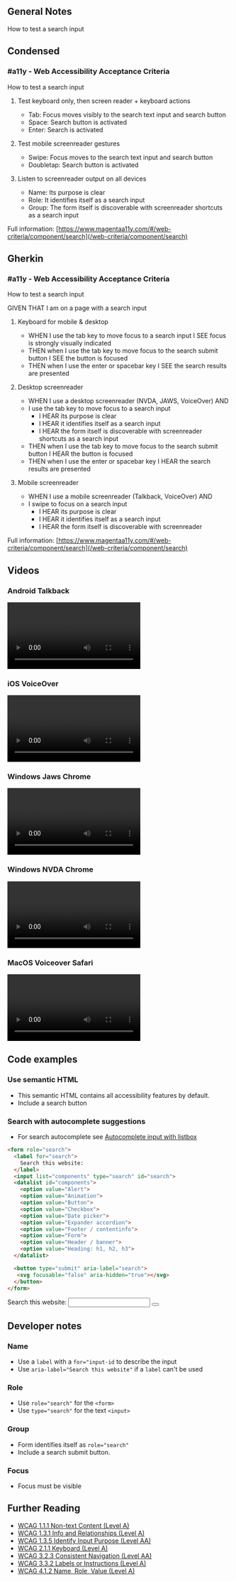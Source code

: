 ## General Notes

How to test a search input

## Condensed

### #a11y - Web Accessibility Acceptance Criteria

How to test a search input


1. Test keyboard only, then screen reader + keyboard actions

   - Tab: Focus moves visibly to the search text input and search button
   - Space: Search button is activated
   - Enter: Search is activated

2. Test mobile screenreader gestures
   - Swipe: Focus moves to the search text input and search button
   - Doubletap: Search button is activated

3. Listen to screenreader output on all devices

   - Name: Its purpose is clear
   - Role: It identifies itself as a search input
   - Group: The form itself is discoverable with screenreader shortcuts as a search input

Full information: [https://www.magentaa11y.com/#/web-criteria/component/search](/web-criteria/component/search)

## Gherkin

### #a11y - Web Accessibility Acceptance Criteria

How to test a search input

GIVEN THAT I am on a page with a search input

1. Keyboard for mobile & desktop

   - WHEN I use the tab key to move focus to a search input I SEE focus is strongly visually indicated
   - THEN when I use the tab key to move focus to the search submit button I SEE the button is focused
   - THEN when I use the enter or spacebar key I SEE the search results are presented

2. Desktop screenreader

   - WHEN I use a desktop screenreader (NVDA, JAWS, VoiceOver) AND 
   - I use the tab key to move focus to a search input
      - I HEAR its purpose is clear
      - I HEAR it identifies itself as a search input
      - I HEAR the form itself is discoverable with screenreader shortcuts as a search input
   - THEN when I use the tab key to move focus to the search submit button I HEAR the button is focused
   - THEN when I use the enter or spacebar key I HEAR the search results are presented

3. Mobile screenreader

   - WHEN I use a mobile screenreader (Talkback, VoiceOver) AND
   - I swipe to focus on a search input
      - I HEAR its purpose is clear
      - I HEAR it identifies itself as a search input
      - I HEAR the form itself is discoverable with screenreader


Full information: [https://www.magentaa11y.com/#/web-criteria/component/search](/web-criteria/component/search)


## Videos

### Android Talkback

<video controls>
  <source src="media/video/web/search/search-android.webm" type="video/webm">
  Your browser does not support the video tag.
</video>

### iOS VoiceOver

<video controls>
  <source src="media/video/web/search/search-ios.webm" type="video/webm">
  Your browser does not support the video tag.
</video>

### Windows Jaws Chrome
<video controls>
  <source src="media/video/web/search/search-JAWS.webm" type="video/webm">
  Your browser does not support the video tag.
</video>

### Windows NVDA Chrome
<video controls>
  <source src="media/video/web/search/search-NVDA.webm" type="video/webm">
  Your browser does not support the video tag.
</video>

### MacOS Voiceover Safari
<video controls>
  <source src="media/video/web/search/search-desktop-safari.webm" type="video/webm">
  Your browser does not support the video tag.
</video>

## Code examples
### Use semantic HTML

- This semantic HTML contains all accessibility features by default. 
- Include a search button

### Search with autocomplete suggestions

- For search autocomplete see [Autocomplete input with listbox](/checklist-web/listbox-autocomplete/) 
<!-- TODO update link above -->

```html
<form role="search">
  <label for="search">
    Search this website:
  </label>
  <input list="components" type="search" id="search">
  <datalist id="components"> 
    <option value="Alert"> 
    <option value="Animation"> 
    <option value="Button"> 
    <option value="Checkbox">
    <option value="Date picker">
    <option value="Expander accordion">
    <option value="Footer / contentinfo">
    <option value="Form">
    <option value="Header / banner">
    <option value="Heading: h1, h2, h3">
  </datalist>

  <button type="submit" aria-label="search">
   <svg focusable="false" aria-hidden="true"></svg>
  </button>
</form>
```

<!-- TODO issues with focus when tabbing to search button -->
<!-- TODO Something funky is up with the search button here and I can't figure it out. It is submitting on focus when not using VoiceOver.  -->
<example>
   <form role="search">
      <label for="search" class="hidden-visually">
         Search this website:
      </label>
      <input list="components" type="search" id="search">
      <datalist id="components"> 
         <option value="Alert"> 
         <option value="Animation"> 
         <option value="Button"> 
         <option value="Checkbox">
         <option value="Date picker">
         <option value="Expander accordion">
         <option value="Footer / contentinfo">
         <option value="Form">
         <option value="Header / banner">
         <option value="Heading: h1, h2, h3">
      </datalist>
      <button data-icon="search" aria-label="Search"></button>
   </form>
</example>

## Developer notes

### Name
- Use a `label` with a `for="input-id` to describe the input
- Use `aria-label="Search this website"` if a `label` can't be used

### Role
- Use `role="search"` for the `<form>`
- Use `type="search"` for the text `<input>`

### Group
- Form identifies itself as `role="search"` 
- Include a search submit button.

### Focus
- Focus must be visible

## Further Reading
- [WCAG 1.1.1 Non-text Content (Level A)](https://www.w3.org/WAI/WCAG22/Understanding/non-text-content.html)
- [WCAG 1.3.1 Info and Relationships (Level A)](https://www.w3.org/WAI/WCAG22/Understanding/info-and-relationships.html)
- [WCAG 1.3.5 Identify Input Purpose (Level AA)](https://www.w3.org/WAI/WCAG22/Understanding/identify-input-purpose)
- [WCAG 2.1.1 Keyboard (Level A)](https://www.w3.org/WAI/WCAG22/Understanding/keyboard.html)
- [WCAG 3.2.3 Consistent Navigation (Level AA)](https://www.w3.org/WAI/WCAG22/Understanding/consistent-navigation.html)
- [WCAG 3.3.2 Labels or Instructions (Level A)](https://www.w3.org/WAI/WCAG22/Understanding/labels-or-instructions.html)
- [WCAG 4.1.2 Name, Role, Value (Level A)](https://www.w3.org/WAI/WCAG22/Understanding/name-role-value)